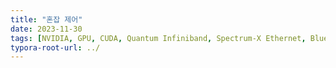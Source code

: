 ```yaml
---
title: "혼잡 제어"
date: 2023-11-30
tags: [NVIDIA, GPU, CUDA, Quantum Infiniband, Spectrum-X Ethernet, BlueField-3 DPU, RoCE]
typora-root-url: ../
---
```


